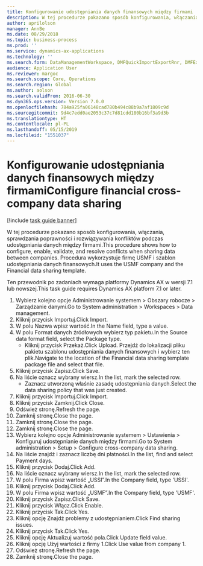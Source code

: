 ```yaml
---
title: Konfigurowanie udostępniania danych finansowych między firmami
description: W tej procedurze pokazano sposób konfigurowania, włączania, sprawdzania poprawności i rozwiązywania konfliktów podczas udostępniania danych między firmami.
author: aprilolson
manager: AnnBe
ms.date: 08/29/2018
ms.topic: business-process
ms.prod: ''
ms.service: dynamics-ax-applications
ms.technology: ''
ms.search.form: DataManagementWorkspace, DMFQuickImportExportRnr, DMFExecutionHistoryWorkspace, DMFExecutionHistorySummary, DMFExecutionHistoryEntities,  SysDataSharingConfiguration, SysDataSharingDiscrepencies
audience: Application User
ms.reviewer: margoc
ms.search.scope: Core, Operations
ms.search.region: Global
ms.author: aolson
ms.search.validFrom: 2016-06-30
ms.dyn365.ops.version: Version 7.0.0
ms.openlocfilehash: 784a925fa06148cad780b494c88b9a7af1809c9d
ms.sourcegitcommit: 9d4c7edd0ae2053c37c7d81cdd180b16bf3a9d3b
ms.translationtype: HT
ms.contentlocale: pl-PL
ms.lasthandoff: 05/15/2019
ms.locfileid: "1551037"
---
```

# <a name="configure-financial-cross-company-data-sharing"></a><span data-ttu-id="fd5b1-103">Konfigurowanie udostępniania danych finansowych między firmami</span><span class="sxs-lookup"><span data-stu-id="fd5b1-103">Configure financial cross-company data sharing</span></span>

[!include [task guide banner](../../includes/task-guide-banner.md)]

<span data-ttu-id="fd5b1-104">W tej procedurze pokazano sposób konfigurowania, włączania, sprawdzania poprawności i rozwiązywania konfliktów podczas udostępniania danych między firmami.</span><span class="sxs-lookup"><span data-stu-id="fd5b1-104">This procedure shows how to configure, enable, validate, and resolve conflicts when sharing data between companies.</span></span> <span data-ttu-id="fd5b1-105">Procedura wykorzystuje firmę USMF i szablon udostępniania danych finansowych.</span><span class="sxs-lookup"><span data-stu-id="fd5b1-105">It uses the USMF company and the Financial data sharing template.</span></span>



<span data-ttu-id="fd5b1-106">Ten przewodnik po zadaniach wymaga platformy Dynamics AX w wersji 7.1 lub nowszej.</span><span class="sxs-lookup"><span data-stu-id="fd5b1-106">This task guide requires Dynamics AX platform 7.1 or later.</span></span>

1. <span data-ttu-id="fd5b1-107">Wybierz kolejno opcje Administrowanie systemem > Obszary robocze > Zarządzanie danymi.</span><span class="sxs-lookup"><span data-stu-id="fd5b1-107">Go to System administration > Workspaces > Data management.</span></span>
2. <span data-ttu-id="fd5b1-108">Kliknij przycisk Importuj.</span><span class="sxs-lookup"><span data-stu-id="fd5b1-108">Click Import.</span></span>
3. <span data-ttu-id="fd5b1-109">W polu Nazwa wpisz wartość.</span><span class="sxs-lookup"><span data-stu-id="fd5b1-109">In the Name field, type a value.</span></span>
4. <span data-ttu-id="fd5b1-110">W polu Format danych źródłowych wybierz typ pakietu.</span><span class="sxs-lookup"><span data-stu-id="fd5b1-110">In the Source data format field, select the Package type.</span></span>
    * <span data-ttu-id="fd5b1-111">Kliknij przycisk Przekaż.</span><span class="sxs-lookup"><span data-stu-id="fd5b1-111">Click Upload.</span></span> <span data-ttu-id="fd5b1-112">Przejdź do lokalizacji pliku pakietu szablonu udostępniania danych finansowych i wybierz ten plik.</span><span class="sxs-lookup"><span data-stu-id="fd5b1-112">Navigate to the location of the Financial data sharing template package file and select that file.</span></span>  
5. <span data-ttu-id="fd5b1-113">Kliknij przycisk Zapisz.</span><span class="sxs-lookup"><span data-stu-id="fd5b1-113">Click Save.</span></span>
6. <span data-ttu-id="fd5b1-114">Na liście oznacz wybrany wiersz.</span><span class="sxs-lookup"><span data-stu-id="fd5b1-114">In the list, mark the selected row.</span></span>
    * <span data-ttu-id="fd5b1-115">Zaznacz utworzoną właśnie zasadę udostępniania danych.</span><span class="sxs-lookup"><span data-stu-id="fd5b1-115">Select the data sharing policy that was just created.</span></span>  
7. <span data-ttu-id="fd5b1-116">Kliknij przycisk Importuj.</span><span class="sxs-lookup"><span data-stu-id="fd5b1-116">Click Import.</span></span>
8. <span data-ttu-id="fd5b1-117">Kliknij przycisk Zamknij.</span><span class="sxs-lookup"><span data-stu-id="fd5b1-117">Click Close.</span></span>
9. <span data-ttu-id="fd5b1-118">Odśwież stronę.</span><span class="sxs-lookup"><span data-stu-id="fd5b1-118">Refresh the page.</span></span>
10. <span data-ttu-id="fd5b1-119">Zamknij stronę.</span><span class="sxs-lookup"><span data-stu-id="fd5b1-119">Close the page.</span></span>
11. <span data-ttu-id="fd5b1-120">Zamknij stronę.</span><span class="sxs-lookup"><span data-stu-id="fd5b1-120">Close the page.</span></span>
12. <span data-ttu-id="fd5b1-121">Zamknij stronę.</span><span class="sxs-lookup"><span data-stu-id="fd5b1-121">Close the page.</span></span>
13. <span data-ttu-id="fd5b1-122">Wybierz kolejno opcje Administrowanie systemem > Ustawienia > Konfiguruj udostępnianie danych między firmami.</span><span class="sxs-lookup"><span data-stu-id="fd5b1-122">Go to System administration > Setup > Configure cross-company data sharing.</span></span>
14. <span data-ttu-id="fd5b1-123">Na liście znajdź i zaznacz liczbę dni płatności.</span><span class="sxs-lookup"><span data-stu-id="fd5b1-123">In the list, find and select Payment days.</span></span>
15. <span data-ttu-id="fd5b1-124">Kliknij przycisk Dodaj.</span><span class="sxs-lookup"><span data-stu-id="fd5b1-124">Click Add.</span></span>
16. <span data-ttu-id="fd5b1-125">Na liście oznacz wybrany wiersz.</span><span class="sxs-lookup"><span data-stu-id="fd5b1-125">In the list, mark the selected row.</span></span>
17. <span data-ttu-id="fd5b1-126">W polu Firma wpisz wartość „USSI”.</span><span class="sxs-lookup"><span data-stu-id="fd5b1-126">In the Company field, type 'USSI'.</span></span>
18. <span data-ttu-id="fd5b1-127">Kliknij przycisk Dodaj.</span><span class="sxs-lookup"><span data-stu-id="fd5b1-127">Click Add.</span></span>
19. <span data-ttu-id="fd5b1-128">W polu Firma wpisz wartość „USMF”.</span><span class="sxs-lookup"><span data-stu-id="fd5b1-128">In the Company field, type 'USMF'.</span></span>
20. <span data-ttu-id="fd5b1-129">Kliknij przycisk Zapisz.</span><span class="sxs-lookup"><span data-stu-id="fd5b1-129">Click Save.</span></span>
21. <span data-ttu-id="fd5b1-130">Kliknij przycisk Włącz.</span><span class="sxs-lookup"><span data-stu-id="fd5b1-130">Click Enable.</span></span>
22. <span data-ttu-id="fd5b1-131">Kliknij przycisk Tak.</span><span class="sxs-lookup"><span data-stu-id="fd5b1-131">Click Yes.</span></span>
23. <span data-ttu-id="fd5b1-132">Kliknij opcję Znajdź problemy z udostępnianiem.</span><span class="sxs-lookup"><span data-stu-id="fd5b1-132">Click Find sharing issues.</span></span>
24. <span data-ttu-id="fd5b1-133">Kliknij przycisk Tak.</span><span class="sxs-lookup"><span data-stu-id="fd5b1-133">Click Yes.</span></span>
25. <span data-ttu-id="fd5b1-134">Kliknij opcję Aktualizuj wartość pola.</span><span class="sxs-lookup"><span data-stu-id="fd5b1-134">Click Update field value.</span></span>
26. <span data-ttu-id="fd5b1-135">Kliknij opcję Użyj wartości z firmy 1.</span><span class="sxs-lookup"><span data-stu-id="fd5b1-135">Click Use value from company 1.</span></span>
27. <span data-ttu-id="fd5b1-136">Odśwież stronę.</span><span class="sxs-lookup"><span data-stu-id="fd5b1-136">Refresh the page.</span></span>
28. <span data-ttu-id="fd5b1-137">Zamknij stronę.</span><span class="sxs-lookup"><span data-stu-id="fd5b1-137">Close the page.</span></span>

